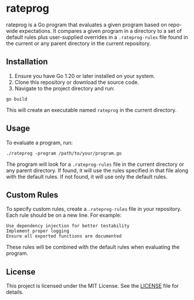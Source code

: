 # rateprog

rateprog is a Go program that evaluates a given program based on repo-wide expectations. It compares a given program in a directory to a set of default rules plus user-supplied overrides in a `.rateprog-rules` file found in the current or any parent directory in the current repository.

## Installation

1. Ensure you have Go 1.20 or later installed on your system.
2. Clone this repository or download the source code.
3. Navigate to the project directory and run:

```
go build
```

This will create an executable named `rateprog` in the current directory.

## Usage

To evaluate a program, run:

```
./rateprog -program /path/to/your/program.go
```

The program will look for a `.rateprog-rules` file in the current directory or any parent directory. If found, it will use the rules specified in that file along with the default rules. If not found, it will use only the default rules.

## Custom Rules

To specify custom rules, create a `.rateprog-rules` file in your repository. Each rule should be on a new line. For example:

```
Use dependency injection for better testability
Implement proper logging
Ensure all exported functions are documented
```

These rules will be combined with the default rules when evaluating the program.

## License

This project is licensed under the MIT License. See the [LICENSE](LICENSE) file for details.

